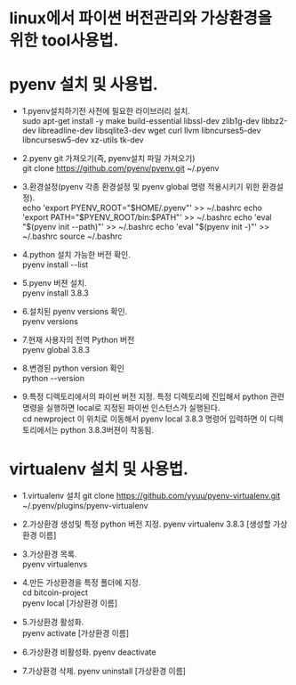 # linux에서 파이썬 버전관리와 가상환경을 위한 tool사용법.

# pyenv 설치 및 사용법.

- 1.pyenv설치하기전 사전에 필요한 라이브러리 설치.  
sudo apt-get install -y make build-essential libssl-dev zlib1g-dev libbz2-dev libreadline-dev libsqlite3-dev wget curl llvm libncurses5-dev libncursesw5-dev xz-utils tk-dev
 
- 2.pyenv git 가져오기(즉, pyenv설치 파일 가져오기)  
git clone https://github.com/pyenv/pyenv.git ~/.pyenv

- 3.환경설정(pyenv 각종 환경설정 및 pyenv global 명령 적용시키기 위한 환경설정).  
echo 'export PYENV_ROOT="$HOME/.pyenv"' >> ~/.bashrc
echo 'export PATH="$PYENV_ROOT/bin:$PATH"' >> ~/.bashrc
echo 'eval "$(pyenv init --path)"' >> ~/.bashrc
echo 'eval "$(pyenv init -)"' >> ~/.bashrc
source ~/.bashrc

- 4.python 설치 가능한 버전 확인.  
pyenv install --list

- 5.pyenv 버젼 설치.  
pyenv install 3.8.3

- 6.설치된 pyenv versions 확인.  
pyenv versions

- 7.현재 사용자의 전역 Python 버전  
pyenv global 3.8.3

- 8.변경된 python version 확인  
python --version

- 9.특정 디렉토리에서의 파이썬 버전 지정. 특정 디렉토리에 진입해서 python 관련 명령을 실행하면 local로 지정된 파이썬 인스턴스가 실행된다.  
cd newproject 이 위치로 이동해서
pyenv local 3.8.3 명령어 입력하면 이 디렉토리에서는 python 3.8.3버젼이 작동됨.

# virtualenv 설치 및 사용법.

- 1.virtualenv 설치
git clone https://github.com/yyuu/pyenv-virtualenv.git ~/.pyenv/plugins/pyenv-virtualenv

- 2.가상환경 생성및 특정 python 버전 지정.
pyenv virtualenv 3.8.3 [생성할 가상환경 이름]

- 3.가상환경 목록.  
pyenv virtualenvs 

- 4.만든 가상환경을 특정 폴더에 지정.  
cd bitcoin-project  
pyenv local [가상환경 이름]

- 5.가상환경 활성화.  
pyenv activate [가상환경 이름]

- 6.가상환경 비활성화.
pyenv deactivate

- 7.가상환경 삭제.
pyenv uninstall [가상환경 이름]